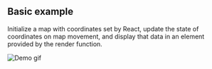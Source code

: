 ## Basic example

Initialize a map with coordinates set by React, update the state of coordinates on map movement, and display that data in an element provided by the render function.

![Demo gif](https://i.imgur.com/IGJuTuM.gif)
